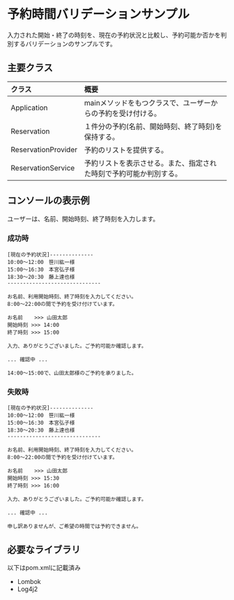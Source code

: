 # 予約時間バリデーションサンプル
入力された開始・終了の時刻を、現在の予約状況と比較し、予約可能か否かを判別するバリデーションのサンプルです。

## 主要クラス
| クラス | 概要 |
| :--- | :--- |
| Application | mainメソッドをもつクラスで、ユーザーからの予約を受け付ける。 |
| Reservation | １件分の予約(名前、開始時刻、終了時刻)を保持する。 |
| ReservationProvider | 予約のリストを提供する。 |
| ReservationService | 予約リストを表示させる。また、指定された時刻で予約可能か判別する。 |

## コンソールの表示例
ユーザーは、名前、開始時刻、終了時刻を入力します。

### 成功時
```
[現在の予約状況]--------------
10:00～12:00　笹川紘一様
15:00～16:30　本宮弘子様
18:30～20:30　藤上達也様
------------------------------

お名前、利用開始時刻、終了時刻を入力してください。
8:00～22:00の間で予約を受け付けています。

お名前　  >>> 山田太郎
開始時刻 >>> 14:00
終了時刻 >>> 15:00

入力、ありがとうございました。ご予約可能か確認します。

... 確認中 ...

14:00～15:00で、山田太郎様のご予約を承りました。
```

### 失敗時
```
[現在の予約状況]--------------
10:00～12:00　笹川紘一様
15:00～16:30　本宮弘子様
18:30～20:30　藤上達也様
------------------------------

お名前、利用開始時刻、終了時刻を入力してください。
8:00～22:00の間で予約を受け付けています。

お名前　  >>> 山田太郎
開始時刻 >>> 15:30
終了時刻 >>> 16:00

入力、ありがとうございました。ご予約可能か確認します。

... 確認中 ...

申し訳ありませんが、ご希望の時間では予約できません。
```

## 必要なライブラリ
以下はpom.xmlに記載済み
- Lombok
- Log4j2